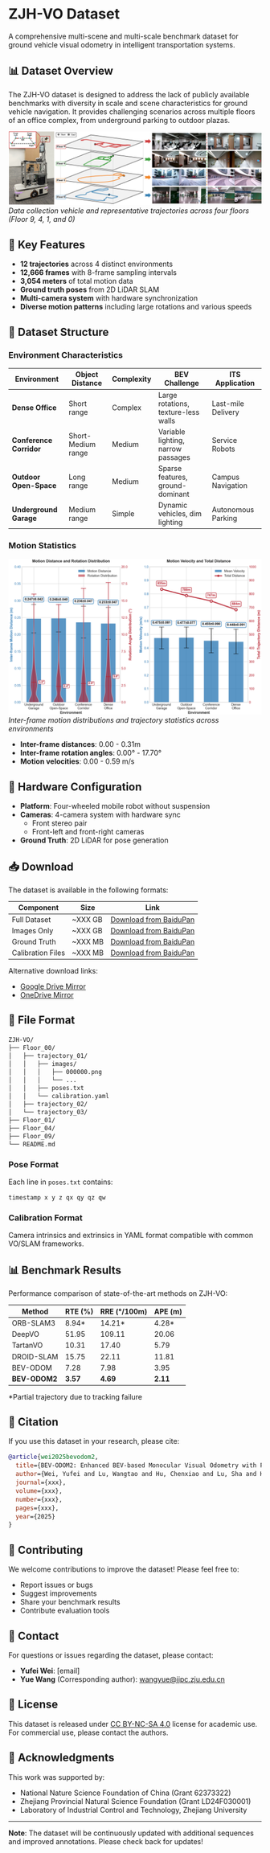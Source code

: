 # ZJH-VO Dataset

A comprehensive multi-scene and multi-scale benchmark dataset for ground vehicle visual odometry in intelligent transportation systems.

## 📊 Dataset Overview

The ZJH-VO dataset is designed to address the lack of publicly available benchmarks with diversity in scale and scene characteristics for ground vehicle navigation. It provides challenging scenarios across multiple floors of an office complex, from underground parking to outdoor plazas.

![Dataset Overview](Images/Dataset_Overview.png)
*Data collection vehicle and representative trajectories across four floors (Floor 9, 4, 1, and 0)*

## 🚗 Key Features

- **12 trajectories** across 4 distinct environments
- **12,666 frames** with 8-frame sampling intervals  
- **3,054 meters** of total motion data
- **Ground truth poses** from 2D LiDAR SLAM
- **Multi-camera system** with hardware synchronization
- **Diverse motion patterns** including large rotations and various speeds

## 📁 Dataset Structure

### Environment Characteristics

| Environment | Object Distance | Complexity | BEV Challenge | ITS Application |
|------------|----------------|------------|--------------|-----------------|
| **Dense Office** | Short range | Complex | Large rotations, texture-less walls | Last-mile Delivery |
| **Conference Corridor** | Short-Medium range | Medium | Variable lighting, narrow passages | Service Robots |
| **Outdoor Open-Space** | Long range | Medium | Sparse features, ground-dominant | Campus Navigation |
| **Underground Garage** | Medium range | Simple | Dynamic vehicles, dim lighting | Autonomous Parking |

### Motion Statistics

![Motion Statistics](Images/Motion_Statistics.png)
*Inter-frame motion distributions and trajectory statistics across environments*

- **Inter-frame distances**: 0.00 - 0.31m
- **Inter-frame rotation angles**: 0.00° - 17.70°
- **Motion velocities**: 0.00 - 0.59 m/s

## 🔧 Hardware Configuration
- **Platform**: Four-wheeled mobile robot without suspension
- **Cameras**: 4-camera system with hardware sync
  - Front stereo pair
  - Front-left and front-right cameras
- **Ground Truth**: 2D LiDAR for pose generation

## 📥 Download

The dataset is available in the following formats:

| Component | Size | Link |
|-----------|------|------|
| Full Dataset | ~XXX GB | [Download from BaiduPan](https://pan.baidu.com/xxx) |
| Images Only | ~XXX GB | [Download from BaiduPan](https://pan.baidu.com/xxx) |
| Ground Truth | ~XXX MB | [Download from BaiduPan](https://pan.baidu.com/xxx) |
| Calibration Files | ~XXX MB | [Download from BaiduPan](https://pan.baidu.com/xxx) |

Alternative download links:
- [Google Drive Mirror](https://drive.google.com/xxx)
- [OneDrive Mirror](https://onedrive.live.com/xxx)

## 📂 File Format

```
ZJH-VO/
├── Floor_00/
│   ├── trajectory_01/
│   │   ├── images/
│   │   │   ├── 000000.png
│   │   │   └── ...
│   │   ├── poses.txt
│   │   └── calibration.yaml
│   ├── trajectory_02/
│   └── trajectory_03/
├── Floor_01/
├── Floor_04/
├── Floor_09/
└── README.md
```

### Pose Format
Each line in `poses.txt` contains:
```
timestamp x y z qx qy qz qw
```

### Calibration Format
Camera intrinsics and extrinsics in YAML format compatible with common VO/SLAM frameworks.

## 📊 Benchmark Results

Performance comparison of state-of-the-art methods on ZJH-VO:

| Method | RTE (%) | RRE (°/100m) | APE (m) |
|--------|---------|--------------|---------|
| ORB-SLAM3 | 8.94* | 14.21* | 4.28* |
| DeepVO | 51.95 | 109.11 | 20.06 |
| TartanVO | 10.31 | 17.40 | 5.79 |
| DROID-SLAM | 15.75 | 22.11 | 11.81 |
| BEV-ODOM | 7.28 | 7.98 | 3.95 |
| **BEV-ODOM2** | **3.57** | **4.69** | **2.11** |

*Partial trajectory due to tracking failure

## 📝 Citation

If you use this dataset in your research, please cite:

```bibtex
@article{wei2025bevodom2,
  title={BEV-ODOM2: Enhanced BEV-based Monocular Visual Odometry with PV-BEV Fusion and Dense Flow Supervision for Ground Robots},
  author={Wei, Yufei and Lu, Wangtao and Hu, Chenxiao and Lu, Sha and Han, Fuzhang and Xiong, Rong and Wang, Yue},
  journal={xxx},
  volume={xxx},
  number={xxx},
  pages={xxx},
  year={2025}
}
```

## 🤝 Contributing

We welcome contributions to improve the dataset! Please feel free to:
- Report issues or bugs
- Suggest improvements
- Share your benchmark results
- Contribute evaluation tools

## 📧 Contact

For questions or issues regarding the dataset, please contact:
- **Yufei Wei**: [email]
- **Yue Wang** (Corresponding author): wangyue@iipc.zju.edu.cn

## 📄 License

This dataset is released under [CC BY-NC-SA 4.0](https://creativecommons.org/licenses/by-nc-sa/4.0/) license for academic use. For commercial use, please contact the authors.

## 🙏 Acknowledgments

This work was supported by:
- National Nature Science Foundation of China (Grant 62373322)
- Zhejiang Provincial Natural Science Foundation (Grant LD24F030001)
- Laboratory of Industrial Control and Technology, Zhejiang University

---

**Note**: The dataset will be continuously updated with additional sequences and improved annotations. Please check back for updates!
